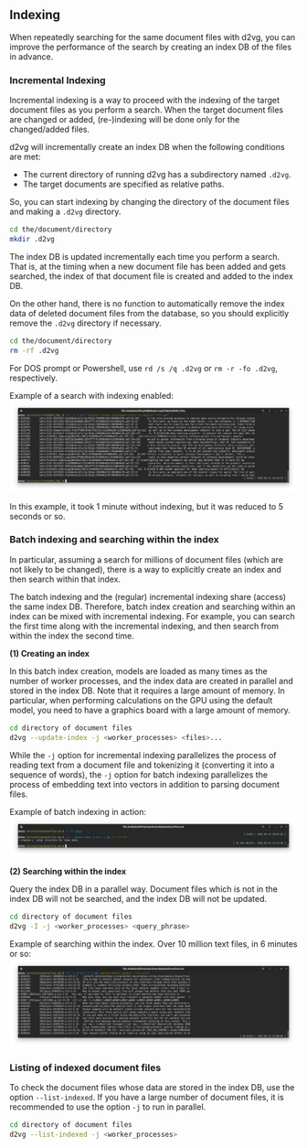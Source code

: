 ## Indexing

When repeatedly searching for the same document files with d2vg, you can improve the performance of the search by creating an index DB of the files in advance.

### Incremental Indexing

Incremental indexing is a way to proceed with the indexing of the target document files as you perform a search.
When the target document files are changed or added, (re-)indexing will be done only for the changed/added files.

d2vg will incrementally create an index DB when the following conditions are met:

* The current directory of running d2vg has a subdirectory named `.d2vg`.
* The target documents are specified as relative paths.

So, you can start indexing by changing the directory of the document files and making a `.d2vg` directory.

```sh
cd the/document/directory
mkdir .d2vg
```

The index DB is updated incrementally each time you perform a search.
That is, at the timing when a new document file has been added and gets searched, the index of that document file is created and added to the index DB.

On the other hand, there is no function to automatically remove the index data of deleted document files from the database, so you should explicitly remove the `.d2vg` directory if necessary.

```sh
cd the/document/directory
rm -rf .d2vg
```

For DOS prompt or Powershell, use `rd /s /q .d2vg` or `rm -r -fo .d2vg`, respectively.

Example of a search with indexing enabled:  
![](images/run4.png)

In this example, it took 1 minute without indexing, but it was reduced to 5 seconds or so.

### Batch indexing and searching within the index

In particular, assuming a search for millions of document files (which are not likely to be changed), there is a way to explicitly create an index and then search within that index.

The batch indexing and the (regular) incremental indexing share (access) the same index DB.
Therefore, batch index creation and searching within an index can be mixed with incremental indexing. 
For example, you can search the first time along with the incremental indexing, and then search from within the index the second time.

**(1) Creating an index**

In this batch index creation, models are loaded as many times as the number of worker processes, and the index data are created in parallel and stored in the index DB. Note that it requires a large amount of memory.
In particular, when performing calculations on the GPU using the default model, you need to have a graphics board with a large amount of memory.

```sh
cd directory of document files
d2vg --update-index -j <worker_processes> <files>...
```

While the `-j` option for incremental indexing parallelizes the process of reading text from a document file and tokenizing it (converting it into a sequence of words), the `-j` option for batch indexing parallelizes the process of embedding text into vectors in addition to parsing document files.

Example of batch indexing in action:  
![](images/run5.png)

**(2) Searching within the index**

Query the index DB in a parallel way. Document files which is not in the index DB will not be searched, and the index DB will not be updated.

```sh
cd directory of document files
d2vg -I -j <worker_processes> <query_phrase>
```

Example of searching within the index. Over 10 million text files, in 6 minutes or so:  
![](images/run6.png)

### Listing of indexed document files

To check the document files whose data are stored in the index DB, use the option `--list-indexed`.
If you have a large number of document files, it is recommended to use the option `-j` to run in parallel.

```sh
cd directory of document files
d2vg --list-indexed -j <worker_processes>
```


